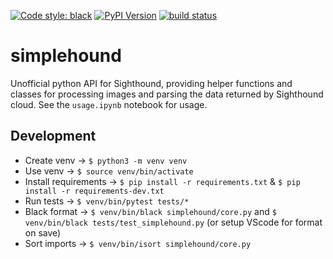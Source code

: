 [![Code style: black](https://img.shields.io/badge/code%20style-black-000000.svg)](https://github.com/ambv/black)
[![PyPI Version](https://img.shields.io/pypi/v/simplehound.svg)](https://pypi.org/project/simplehound/)
[![build status](http://img.shields.io/travis/robmarkcole/simplehound/master.svg?style=flat)](https://travis-ci.org/robmarkcole/simplehound)

# simplehound
Unofficial python API for Sighthound, providing helper functions and classes for processing images and parsing the data returned by Sighthound cloud. See the `usage.ipynb` notebook for usage.

## Development
* Create venv -> `$ python3 -m venv venv`
* Use venv -> `$ source venv/bin/activate`
* Install requirements -> `$ pip install -r requirements.txt` & `$ pip install -r requirements-dev.txt`
* Run tests -> `$ venv/bin/pytest tests/*`
* Black format -> `$ venv/bin/black simplehound/core.py` and `$ venv/bin/black tests/test_simplehound.py` (or setup VScode for format on save)
* Sort imports -> `$ venv/bin/isort simplehound/core.py`